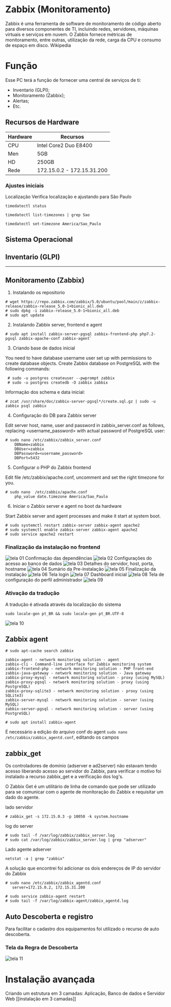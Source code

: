 # Zabbix (Monitoramento)

Zabbix é uma ferramenta de software de monitoramento de código aberto para diversos componentes de TI, incluindo redes, servidores, máquinas virtuais e serviços em nuvem. O Zabbix fornece métricas de monitoramento, entre outras, utilização da rede, carga da CPU e consumo de espaço em disco. Wikipedia 

# Função 
Esse PC terá a função de fornecer uma central de serviços de ti:
* Inventario (GLPI);
* Monitoramento (Zabbix);
* Alertas;
* Etc.

## Recursos de Hardware

Hardware | Recursos
---------|-----------
CPU | Intel Core2 Duo E8400
Men| 5GB
HD| 250GB
Rede| 172.15.0.2 - 172.15.31.200


### Ajustes iniciais 
 Localização
 Verifica localização e ajustando para São Paulo

`timedatectl status`

`timedatectl list-timezones | grep Sao`

`timedatectl set-timezone America/Sao_Paulo`


## Sistema Operacional 

## Inventario (GLPI)

***
## Monitoramento (Zabbix)

1. Instalando os repositorio

~~~~Shell
# wget https://repo.zabbix.com/zabbix/5.0/ubuntu/pool/main/z/zabbix-release/zabbix-release_5.0-1+bionic_all.deb
# sudo dpkg -i zabbix-release_5.0-1+bionic_all.deb
# sudo apt update
~~~~

2. Instalando Zabbix server, frontend e agent

~~~~shell
# sudo apt install zabbix-server-pgsql zabbix-frontend-php php7.2-pgsql zabbix-apache-conf zabbix-agent`
~~~~

3. Criando base de dados inicial

You need to have database username user set up with permissions to create database objects.
Create Zabbix database on PostgreSQL with the following commands:

~~~~console
 # sudo -u postgres createuser --pwprompt zabbix
 # sudo -u postgres createdb -O zabbix zabbix
~~~~

Informação dos schema e data inicial:

~~~~shell
# zcat /usr/share/doc/zabbix-server-pgsql*/create.sql.gz | sudo -u zabbix psql zabbix
~~~~
4. Configuração do DB para Zabbix server

Edit server host, name, user and password in zabbix_server.conf as follows, replacing <username_password> with actual password of PostgreSQL user:

~~~~shell
# sudo nano /etc/zabbix/zabbix_server.conf
    DBName=zabbix
    DBUser=zabbix
    DBPassword=<username_password>
    DBPort=5432
~~~~
5. Configurar o PHP do Zabbix frontend

Edit file /etc/zabbix/apache.conf, uncomment and set the right timezone for you.

~~~~shell
# sudo nano  /etc/zabbix/apache.conf
    php_value date.timezone America/Sao_Paulo
~~~~

6. Iniciar o Zabbix server e agent no boot da hardware

Start Zabbix server and agent processes and make it start at system boot.
~~~~shell
# sudo systemctl restart zabbix-server zabbix-agent apache2
# sudo systemctl enable zabbix-server zabbix-agent apache2
# sudo service apache2 restart
~~~~
### Finalização da instalação no frontend
![tela 01](img-zabbix/1.png)
Confirmação das dependências
![tela 02](img-zabbix/2.png)
Configurações do acesso ao banco de dados
![tela 03](img-zabbix/3.png)
Detalhes do servidor, host, porta, hostname
![tela 04](img-zabbix/4.png)
Sumário da Pre-instalação
![tela 05](img-zabbix/5.png)
Finalização da instalação
![tela 06](img-zabbix/6.png)
Tela login
![tela 07](img-zabbix/7.png)
Dashboard inicial
![tela 08](img-zabbix/8.png)
Tela de configuração do perfil administrador 
![tela 09](img-zabbix/9.png)

### Ativação da tradução
A tradução é ativada através da localização do sistema

~~~~shell
sudo locale-gen pt_BR && sudo locale-gen pt_BR.UTF-8
~~~~

![tela 10](img-zabbix/10.png)

## Zabbix agent

~~~~shell
# sudo apt-cache search zabbix
~~~~~

    zabbix-agent - network monitoring solution - agent 
    zabbix-cli - Command-line interface for Zabbix monitoring system
    zabbix-frontend-php - network monitoring solution - PHP front-end
    zabbix-java-gateway - network monitoring solution - Java gateway
    zabbix-proxy-mysql - network monitoring solution - proxy (using MySQL)
    zabbix-proxy-pgsql - network monitoring solution - proxy (using PostgreSQL)
    zabbix-proxy-sqlite3 - network monitoring solution - proxy (using SQLite3)
    zabbix-server-mysql - network monitoring solution - server (using MySQL)
    zabbix-server-pgsql - network monitoring solution - server (using PostgreSQL)

~~~~shell
# sudo apt install zabbix-agent
~~~~
É necessário a edição do arquivo conf do agent ``sudo nano /etc/zabbix/zabbix_agentd.conf``, editando os campos 


## zabbix_get

Os controladores de domínio (adserver e ad2server) não estavam tendo acesso liberando acesso ao servidor do Zabbix, para verificar o motivo foi instalado a recurso zabbix_get e a verificação dos log's. 

O Zabbix Get é um utilitário de linha de comando que pode ser utilizado para se comunicar com o agente de monitoração do Zabbix e requisitar um dado do agente.

lado servidor
~~~~shell
# zabbix_get -s 172.15.0.3 -p 10050 -k system.hostname
~~~~
log do server
~~~~shell
# sudo tail -f /var/log/zabbix/zabbix_server.log
# sudo cat /var/log/zabbix/zabbix_server.log | grep "adserver"
~~~~


Lado agente adserver

~~~~shell
netstat -a | grep "zabbix"
~~~~
A solução que encontrei foi adicionar os dois endereços de IP do servidor do Zabbix

~~~~shell
# sudo nano /etc/zabbix/zabbix_agentd.conf 
   server=172.15.0.2, 172.15.31.200

# sudo service zabbix-agent restart 
# sudo tail -f /var/log/zabbix-agent/zabbix_agentd.log
~~~~

## Auto Descoberta e registro

Para facilitar o cadastro dos equipamentos foi utilizado o recurso de auto descoberta.

### Tela da Regra de Descoberta
![tela 11](img-zabbix/Regras_descoberta.png)

# Instalação avançada

Criando um estrutura em 3 camadas: Aplicação, Banco de dados e Servidor Web
![]()[[instalação em 3 camadas]]

